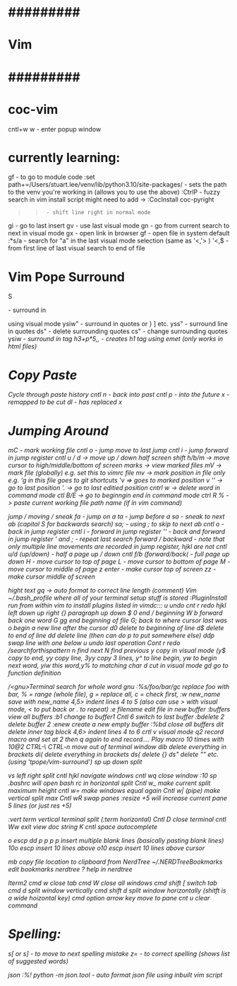 # ######### #
#    Vim    #
# ######### #

# coc-vim
cntl+w w            - enter popup window

# currently learning:
gf      - to go to module code
:set path+=/Users/stuart.lee/venv/lib/python3.10/site-packages/  - sets the path to the venv you're working in (allows you to use the above)
:CtrlP		- fuzzy search in vim
install script might need to add -> :CocInstall coc-pyright
>>		- shift line right in normal mode
gi		- go to last insert
gv		- use last visual mode 
gn		- go from current search to next in visual mode
gx		- open link in browser
gf 		- open file in system default
:*s/a           - search for "a" in the last visual mode selection (same as '<,'> )
'<,$		- from first line of last visual search to end of file


# Vim Pope Surround
S<p> 		- surround in <p></p> using visual mode
ysiw" 		- surround in quotes or } ] etc. 
yss"		- surround line in quotes
ds"		- delete surrounding quotes
cs"		- change surrounding quotes
ysiw<em>	- surround in tag
h3+p*5,,        - creates h1 tag using emet (only works in html files)

# Copy Paste
Cycle through paste history
cntl n 		- back into past
cntl p		- into the future
x 		- remapped to be cut
dl		- has replaced x

# Jumping Around
mC		- mark working file
cntl o		- jump move to last jump
cntl i		- jump forward in jump register
cntl u / d -> move up / down half screen
shift h/b/m -> move cursor to high/middle/bottom of screen
marks -> view marked files
mV    -> mark file (globally) e.g. set this to vimrc file
mv    -> mark position in file only e.g. 'g in this file goes to git shortcuts
'v    => goes to marked position v
''    -> go to last position
'.    -> go to last editied position
cntrl w -> delete word in command mode
ctl B/E	-> go to beginngin end in command mode
ctrl R % -> paste current working file path name (if in vim command)

jump / moving / sneak
fa <a> 				- jump on a
ta <a>				- jump before a
sa <ab>				- sneak to next ab (capital S for backwards search)
sa; <ab><ab>			- using ; to skip to next ab
cntl o 				- back in jump register
cntl i 				- forward in jump register
''				- back and forward in jump register	
' and ;				- repeat last search forward / backward
				- note that only multiple line movements are recorded in jump register, hjkl are not
cntl u/d (up/down)		- half a page up / down
cntl f/b (forward/back(		- full page up down
H				- move cursor to top of page
L				- move cursor to bottom of page
M				- move cursor to middle of page
z enter				- make cursor top of screen
zz				- make cursor middle of screen

hight text  gq 		-> auto format to correct line length (comment)
Vim ~/.bash_profile		where all of your terminal setup stuff is stored
:PluginInstall		run from within vim to install plugins listed in vimdc:::
u 	undo
cnt r	redo
hjkl	left down up right
{} paragraph up down
$ 0	end / beginning
W b forward back one word
G gg end beginning of file
G;	back to where cursor last was 
o begin a new line after the cursor
d0 delete to beginning of line
d$ delete to end of line
dd delete line  (then can do p to put somewhere else)
ddp 		swap line with one below
u undo last operation 
Cont r redo
/searchforthispattern 	n find next 		N find previous
y	copy in visual mode (y$ copy to end, yy copy line, 3yy copy 3 lines, y^ to line begin, yw to begin next word, yiw this word,y% to matching char
d	cut in visual mode
gd	go to function definition

/\<gnu\>Terminal 	search for whole word gnu
:%s/foo/bar/gc		replace foo with bar, % = range (whole file), g = replace all, c = check first,	
:w new_name 	save with new_name
4,5>		indent lines 4 to 5 (also can use > with visual mode, < to put back or . to repeat)
:e filename		edit file in new buffer
:buffers		view all buffers
:b1			change to buffer1
Cntl 6			switch to last buffer
:bdelete 2		delete buffer 2
:enew			create a new empty buffer
:%bd			close all buffers
dit			delete inner tag block
4,6> 	indent lines 4 to 6
crtl v	visual mode
q2	record macro and set at 2 then q again to end record…. Play macro 10 times with 10@2 
CTRL-\ CTRL-n	move out of terminal window
dib 	delete everything in brackets 
di( 	delete everything in brackets
ds{	delete {}
ds"	delete "" etc. (using 'tpope/vim-surround')
sp	up down split

vs	left right split
cntl hjkl 	navigate windows
cntl wq	close window
:10 sp .bashrc		will open bash rc in horizontal split
Cntl w_ 		make current split maximum height
cntl w=		make windows equal again
Cntl w| (pipe) 	make vertical split max
Cntl wR		swap panes
:resize +5 		will increase current pane 5 lines (or just res +5)

:vert term		vertical terminal split (:term horizontal)
Cntl D			close terminal
cntl Ww		exit
view doc string		K
cntl space		autocomplete

o escp dd p p p p 	insert multiple blank lines (basically pasting blank lines)
10o escp		insert 10 lines above
o10 escp		insert 10 lines above cursor

mb 			copy file location to clipboard from NerdTree
~/.NERDTreeBookmarks	edit bookmarks nerdtree 
?			help in nerdtree

Iterm2
cmd w			close tab
cmd W			close all windows
cmd shift [		switch tab
cmd d 			split window vertically
cmd shift d		split window horizontally (shitft is a wide hoizontal key) 
cmd option arrow key	move to pane
cnt u 			clear command

# Spelling:
s[  or s]       - to move to next spelling mistake
z= 		- to correct spelling (shows list of suggested words)

json
:%! python -m json.tool 	- auto format json file using inbuilt vim script


